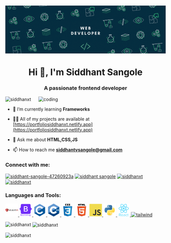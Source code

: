 ![logo](https://github.com/Siddhanxt/Siddhanxt/blob/main/Banner.gif)
<h1 align="center">Hi 👋, I'm Siddhant Sangole</h1>
<h3 align="center">A passionate frontend developer</h3>

<img align="right" alt="coding" width="400" src="https://media3.giphy.com/media/v1.Y2lkPTc5MGI3NjExdWxzZXhwZHgzMzAweWx2a3FpYmVmb3JkcGZxamk2MmRpZHBwOHB1bCZlcD12MV9pbnRlcm5hbF9naWZfYnlfaWQmY3Q9Zw/qgQUggAC3Pfv687qPC/giphy.gif">
<p align="left"> <img src="https://komarev.com/ghpvc/?username=siddhanxt&label=Profile%20views&color=0e75b6&style=flat" alt="siddhanxt" /> </p>

- 🌱 I’m currently learning **Frameworks**

- 👨‍💻 All of my projects are available at [https://portfoliosiddhanxt.netlify.app](https://portfoliosiddhanxt.netlify.app)

- 💬 Ask me about **HTML,CSS,JS**

- 📫 How to reach me **siddhantvsangole@gmail.com**

<h3 align="left">Connect with me:</h3>
<p align="left">
<a href="https://linkedin.com/in/siddhant-sangole-47260923a" target="blank"><img align="center" src="https://raw.githubusercontent.com/rahuldkjain/github-profile-readme-generator/master/src/images/icons/Social/linked-in-alt.svg" alt="siddhant-sangole-47260923a" height="30" width="40" /></a>
<a href="https://fb.com/siddhant sangole" target="blank"><img align="center" src="https://raw.githubusercontent.com/rahuldkjain/github-profile-readme-generator/master/src/images/icons/Social/facebook.svg" alt="siddhant sangole" height="30" width="40" /></a>
<a href="https://instagram.com/siddhanxt" target="blank"><img align="center" src="https://raw.githubusercontent.com/rahuldkjain/github-profile-readme-generator/master/src/images/icons/Social/instagram.svg" alt="siddhanxt" height="30" width="40" /></a>
<a href="https://auth.geeksforgeeks.org/user/siddhanxt" target="blank"><img align="center" src="https://raw.githubusercontent.com/rahuldkjain/github-profile-readme-generator/master/src/images/icons/Social/geeks-for-geeks.svg" alt="siddhanxt" height="30" width="40" /></a>
</p>

<h3 align="left">Languages and Tools:</h3>
<p align="left"> <a href="https://angular.io" target="_blank" rel="noreferrer"> <img src="https://raw.githubusercontent.com/devicons/devicon/master/icons/angularjs/angularjs-original-wordmark.svg" alt="angularjs" width="40" height="40"/> </a> <a href="https://getbootstrap.com" target="_blank" rel="noreferrer"> <img src="https://raw.githubusercontent.com/devicons/devicon/master/icons/bootstrap/bootstrap-plain-wordmark.svg" alt="bootstrap" width="40" height="40"/> </a> <a href="https://www.cprogramming.com/" target="_blank" rel="noreferrer"> <img src="https://raw.githubusercontent.com/devicons/devicon/master/icons/c/c-original.svg" alt="c" width="40" height="40"/> </a> <a href="https://www.w3schools.com/cpp/" target="_blank" rel="noreferrer"> <img src="https://raw.githubusercontent.com/devicons/devicon/master/icons/cplusplus/cplusplus-original.svg" alt="cplusplus" width="40" height="40"/> </a> <a href="https://www.w3schools.com/css/" target="_blank" rel="noreferrer"> <img src="https://raw.githubusercontent.com/devicons/devicon/master/icons/css3/css3-original-wordmark.svg" alt="css3" width="40" height="40"/> </a> <a href="https://www.w3.org/html/" target="_blank" rel="noreferrer"> <img src="https://raw.githubusercontent.com/devicons/devicon/master/icons/html5/html5-original-wordmark.svg" alt="html5" width="40" height="40"/> </a> <a href="https://developer.mozilla.org/en-US/docs/Web/JavaScript" target="_blank" rel="noreferrer"> <img src="https://raw.githubusercontent.com/devicons/devicon/master/icons/javascript/javascript-original.svg" alt="javascript" width="40" height="40"/> </a> <a href="https://www.python.org" target="_blank" rel="noreferrer"> <img src="https://raw.githubusercontent.com/devicons/devicon/master/icons/python/python-original.svg" alt="python" width="40" height="40"/> </a> <a href="https://reactjs.org/" target="_blank" rel="noreferrer"> <img src="https://raw.githubusercontent.com/devicons/devicon/master/icons/react/react-original-wordmark.svg" alt="react" width="40" height="40"/> </a> <a href="https://tailwindcss.com/" target="_blank" rel="noreferrer"> <img src="https://www.vectorlogo.zone/logos/tailwindcss/tailwindcss-icon.svg" alt="tailwind" width="40" height="40"/> </a> </p>

<p><img align="left" src="https://github-readme-stats.vercel.app/api/top-langs?username=siddhanxt&show_icons=true&locale=en&layout=compact" alt="siddhanxt" /></p>

<p>&nbsp;<img align="center" src="https://github-readme-stats.vercel.app/api?username=siddhanxt&show_icons=true&locale=en" alt="siddhanxt" /></p>

<p><img align="center" src="https://github-readme-streak-stats.herokuapp.com/?user=siddhanxt&" alt="siddhanxt" /></p>
